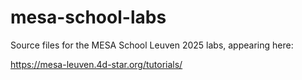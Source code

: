 # mesa-school-labs

Source files for the MESA School Leuven 2025 labs, 
appearing here:

https://mesa-leuven.4d-star.org/tutorials/
